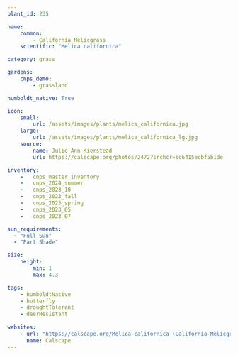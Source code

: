 ```yaml
---
plant_id: 235 

name: 
    common:  
        - California Melicgrass 
    scientific: "Melica californica"  

category: grass

gardens:
    cnps_demo:
        - grassland

humboldt_native: True

icon: 
    small: 
        url: /assets/images/plants/melica_californica.jpg
    large: 
        url: /assets/images/plants/melica_californica_lg.jpg
    source: 
        name: Julie Ann Kierstead  
        url: https://calscape.org/photos/2472?srchcr=sc6415ecbf5b1de 

inventory: 
    -   cnps_master_inventory
    -   cnps_2024_summer
    -   cnps_2023_10
    -   cnps_2023_fall
    -   cnps_2023_spring
    -   cnps_2023_05 
    -   cnps_2023_07 

sun_requirements:
  - "Full Sun"
  - "Part Shade"

size:
    height: 
        min: 1 
        max: 4.3

tags:
    - humboldtNative
    - butterfly
    - droughtTolerant
    - deerResistant
 
websites: 
    - url: "https://calscape.org/Melica-californica-(California-Melicgrass)"
      name: Calscape
---
```

